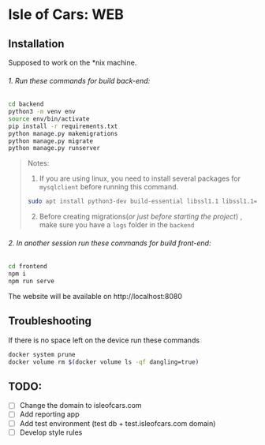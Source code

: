 # Isle of Cars: WEB

## Installation

Supposed to work on the *nix machine.


###### 1. Run these commands for build back-end:
```bash
cd backend
python3 -m venv env
source env/bin/activate
pip install -r requirements.txt
python manage.py makemigrations
python manage.py migrate
python manage.py runserver
```
> Notes:
> 1. If you are using linux, you need to install several packages for `mysqlclient` before running this command.
> ```bash
> sudo apt install python3-dev build-essential libssl1.1 libssl1.1=1.1.1f-1ubuntu2 libssl-dev libmysqlclient-dev
> ```
> 2. Before creating migrations(_or just before starting the project_) , make sure you have a `logs` folder in the `backend`


###### 2. In another session run these commands for build front-end:
```bash
cd frontend
npm i
npm run serve
```
The website will be available on http://localhost:8080

## Troubleshooting

If there is no space left on the device run these commands
```bash
docker system prune
docker volume rm $(docker volume ls -qf dangling=true)
```

## TODO:

- [ ] Change the domain to isleofcars.com
- [ ] Add reporting app
- [ ] Add test environment (test db + test.isleofcars.com domain)
- [ ] Develop style rules
